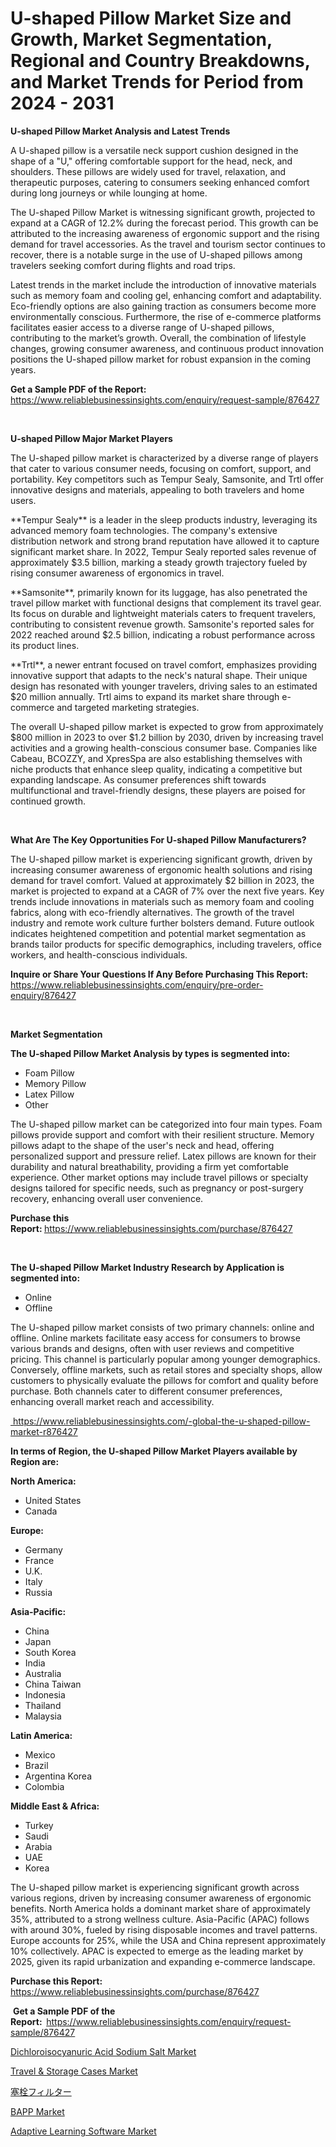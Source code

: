 <p><h1>U-shaped Pillow Market Size and Growth, Market Segmentation, Regional and Country Breakdowns, and Market Trends for Period from 2024 -  2031</h1></p><p><strong>U-shaped Pillow Market Analysis and Latest Trends</strong></p>
<p><p>A U-shaped pillow is a versatile neck support cushion designed in the shape of a "U," offering comfortable support for the head, neck, and shoulders. These pillows are widely used for travel, relaxation, and therapeutic purposes, catering to consumers seeking enhanced comfort during long journeys or while lounging at home.</p><p>The U-shaped Pillow Market is witnessing significant growth, projected to expand at a CAGR of 12.2% during the forecast period. This growth can be attributed to the increasing awareness of ergonomic support and the rising demand for travel accessories. As the travel and tourism sector continues to recover, there is a notable surge in the use of U-shaped pillows among travelers seeking comfort during flights and road trips.</p><p>Latest trends in the market include the introduction of innovative materials such as memory foam and cooling gel, enhancing comfort and adaptability. Eco-friendly options are also gaining traction as consumers become more environmentally conscious. Furthermore, the rise of e-commerce platforms facilitates easier access to a diverse range of U-shaped pillows, contributing to the market’s growth. Overall, the combination of lifestyle changes, growing consumer awareness, and continuous product innovation positions the U-shaped pillow market for robust expansion in the coming years.</p></p>
<p><strong>Get a Sample PDF of the Report:&nbsp;</strong> <a href="https://www.reliablebusinessinsights.com/enquiry/request-sample/876427">https://www.reliablebusinessinsights.com/enquiry/request-sample/876427</a></p>
<p>&nbsp;</p>
<p><strong>U-shaped Pillow Major Market Players</strong></p>
<p><p>The U-shaped pillow market is characterized by a diverse range of players that cater to various consumer needs, focusing on comfort, support, and portability. Key competitors such as Tempur Sealy, Samsonite, and Trtl offer innovative designs and materials, appealing to both travelers and home users.</p><p>**Tempur Sealy** is a leader in the sleep products industry, leveraging its advanced memory foam technologies. The company's extensive distribution network and strong brand reputation have allowed it to capture significant market share. In 2022, Tempur Sealy reported sales revenue of approximately $3.5 billion, marking a steady growth trajectory fueled by rising consumer awareness of ergonomics in travel.</p><p>**Samsonite**, primarily known for its luggage, has also penetrated the travel pillow market with functional designs that complement its travel gear. Its focus on durable and lightweight materials caters to frequent travelers, contributing to consistent revenue growth. Samsonite's reported sales for 2022 reached around $2.5 billion, indicating a robust performance across its product lines.</p><p>**Trtl**, a newer entrant focused on travel comfort, emphasizes providing innovative support that adapts to the neck's natural shape. Their unique design has resonated with younger travelers, driving sales to an estimated $20 million annually. Trtl aims to expand its market share through e-commerce and targeted marketing strategies.</p><p>The overall U-shaped pillow market is expected to grow from approximately $800 million in 2023 to over $1.2 billion by 2030, driven by increasing travel activities and a growing health-conscious consumer base. Companies like Cabeau, BCOZZY, and XpresSpa are also establishing themselves with niche products that enhance sleep quality, indicating a competitive but expanding landscape. As consumer preferences shift towards multifunctional and travel-friendly designs, these players are poised for continued growth.</p></p>
<p>&nbsp;</p>
<p><strong>What Are The Key Opportunities For U-shaped Pillow Manufacturers?</strong></p>
<p><p>The U-shaped pillow market is experiencing significant growth, driven by increasing consumer awareness of ergonomic health solutions and rising demand for travel comfort. Valued at approximately $2 billion in 2023, the market is projected to expand at a CAGR of 7% over the next five years. Key trends include innovations in materials such as memory foam and cooling fabrics, along with eco-friendly alternatives. The growth of the travel industry and remote work culture further bolsters demand. Future outlook indicates heightened competition and potential market segmentation as brands tailor products for specific demographics, including travelers, office workers, and health-conscious individuals.</p></p>
<p><strong>Inquire or Share Your Questions If Any Before Purchasing This Report:</strong> <a href="https://www.reliablebusinessinsights.com/enquiry/pre-order-enquiry/876427">https://www.reliablebusinessinsights.com/enquiry/pre-order-enquiry/876427</a></p>
<p>&nbsp;</p>
<p><strong>Market Segmentation</strong></p>
<p><strong>The U-shaped Pillow Market Analysis by types is segmented into:</strong></p>
<p><ul><li>Foam Pillow</li><li>Memory Pillow</li><li>Latex Pillow</li><li>Other</li></ul></p>
<p><p>The U-shaped pillow market can be categorized into four main types. Foam pillows provide support and comfort with their resilient structure. Memory pillows adapt to the shape of the user's neck and head, offering personalized support and pressure relief. Latex pillows are known for their durability and natural breathability, providing a firm yet comfortable experience. Other market options may include travel pillows or specialty designs tailored for specific needs, such as pregnancy or post-surgery recovery, enhancing overall user convenience.</p></p>
<p><strong>Purchase this Report:&nbsp;</strong><a href="https://www.reliablebusinessinsights.com/purchase/876427">https://www.reliablebusinessinsights.com/purchase/876427</a></p>
<p>&nbsp;</p>
<p><strong>The U-shaped Pillow Market Industry Research by Application is segmented into:</strong></p>
<p><ul><li>Online</li><li>Offline</li></ul></p>
<p><p>The U-shaped pillow market consists of two primary channels: online and offline. Online markets facilitate easy access for consumers to browse various brands and designs, often with user reviews and competitive pricing. This channel is particularly popular among younger demographics. Conversely, offline markets, such as retail stores and specialty shops, allow customers to physically evaluate the pillows for comfort and quality before purchase. Both channels cater to different consumer preferences, enhancing overall market reach and accessibility.</p></p>
<p><a href="https://www.reliablebusinessinsights.com/-global-the-u-shaped-pillow-market-r876427">&nbsp;https://www.reliablebusinessinsights.com/-global-the-u-shaped-pillow-market-r876427</a></p>
<p><strong>In terms of Region, the U-shaped Pillow Market Players available by Region are:</strong></p>
<p>
    <p> <strong> North America: </strong>
        <ul>
            <li>United States</li>
            <li>Canada</li>
        </ul>
        </p> 
    <p> <strong> Europe: </strong>
        <ul>
            <li>Germany</li>
            <li>France</li>
            <li>U.K.</li>
            <li>Italy</li>
            <li>Russia</li>
        </ul>
        </p> 
    <p> <strong> Asia-Pacific: </strong>
        <ul>
            <li>China</li>
            <li>Japan</li>
            <li>South Korea</li>
            <li>India</li>
            <li>Australia</li>
            <li>China Taiwan</li>
            <li>Indonesia</li>
            <li>Thailand</li>
            <li>Malaysia</li>
        </ul>
        </p> 
    <p> <strong> Latin America: </strong>
        <ul>
            <li>Mexico</li>
            <li>Brazil</li>
            <li>Argentina Korea</li>
            <li>Colombia</li>
        </ul>
        </p> 
    <p> <strong> Middle East & Africa: </strong>
        <ul>
            <li>Turkey</li>
            <li>Saudi</li>
            <li>Arabia</li>
            <li>UAE</li>
            <li>Korea</li>
        </ul>
    </p>
    </p>
<p><p>The U-shaped pillow market is experiencing significant growth across various regions, driven by increasing consumer awareness of ergonomic benefits. North America holds a dominant market share of approximately 35%, attributed to a strong wellness culture. Asia-Pacific (APAC) follows with around 30%, fueled by rising disposable incomes and travel patterns. Europe accounts for 25%, while the USA and China represent approximately 10% collectively. APAC is expected to emerge as the leading market by 2025, given its rapid urbanization and expanding e-commerce landscape.</p></p>
<p><strong>Purchase this Report: </strong><a href="https://www.reliablebusinessinsights.com/purchase/876427">https://www.reliablebusinessinsights.com/purchase/876427</a></p>
<p>&nbsp;<strong>Get a Sample PDF of the Report:&nbsp;&nbsp;</strong><a href="https://www.reliablebusinessinsights.com/enquiry/request-sample/876427">https://www.reliablebusinessinsights.com/enquiry/request-sample/876427</a></p>
<p><strong></strong></p>
<p><p><a href="https://issuu.com/reportprime-2/docs/dichloroisocyanuric-acid-sodium-sal_0b229dd4827184">Dichloroisocyanuric Acid Sodium Salt Market</a></p><p><a href="https://github.com/GRUBBSCHARLES/Market-Research-Report-List-1/blob/main/travel-storage-cases-market.md">Travel & Storage Cases Market</a></p><p><a href="https://medium.com/@novastamm2023/embolic-filters-market-%E3%81%AF-%E3%82%B3%E3%82%B9%E3%83%88%E7%AE%A1%E7%90%86%E3%81%A8%E5%8A%B9%E7%8E%87%E5%90%91%E4%B8%8A%E3%82%92%E5%84%AA%E5%85%88%E3%81%97%E3%81%BE%E3%81%99-%E3%81%95%E3%82%89%E3%81%AB-%E5%A0%B1%E5%91%8A%E6%9B%B8%E3%81%AF%E5%B8%82%E5%A0%B4%E3%81%AE%E9%9C%80%E8%A6%81%E9%9D%A2%E3%81%A8%E4%BE%9B%E7%B5%A6%E9%9D%A2%E3%81%AE%E4%B8%A1%E6%96%B9%E3%82%92%E3%82%AB%E3%83%90%E3%83%BC%E3%81%97%E3%81%A6%E3%81%84%E3%81%BE%E3%81%99-embolic-filters-%E5%B8%82%E5%A0%B4%E3%81%AF-318f1588e933">塞栓フィルター</a></p><p><a href="https://issuu.com/reportprime-2/docs/bapp-market-size-2030.pptx_9888be340abb23">BAPP Market</a></p><p><a href="https://www.linkedin.com/pulse/global-adaptive-learning-software-industry-analysis-share-growth-izt8f?trackingId=jNA7hEiZQTqYrhGS5on81w%3D%3D">Adaptive Learning Software Market</a></p></p>
